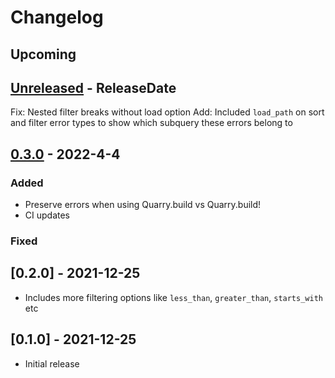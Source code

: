 # Changelog
## Upcoming

<!-- next-header -->

## [Unreleased] - ReleaseDate
Fix: Nested filter breaks without load option
Add: Included `load_path` on sort and filter error types to show which subquery these errors belong to

## [0.3.0] - 2022-4-4
### Added
* Preserve errors when using Quarry.build vs Quarry.build!
* CI updates

### Fixed

## [0.2.0] - 2021-12-25
* Includes more filtering options like `less_than`, `greater_than`, `starts_with` etc

## [0.1.0] - 2021-12-25
* Initial release

<!-- next-url -->
[Unreleased]: https://github.com/enewbury/quarry/compare/v0.3.0...HEAD
[0.3.0]: https://github.com/enewbury/quarry/compare/v0.2.1...v0.3.0
